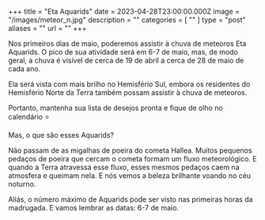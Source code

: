 +++
title = "Eta Aquarids"
date = 2023-04-28T23:00:00.000Z
image = "/images/meteor_n.jpg"
description = ""
categories = [ "" ]
type = "post"
aliases = ""
url = ""
+++

Nos primeiros dias de maio, poderemos assistir à chuva de meteoros Eta Aquarids. O pico de sua atividade será em 6-7 de maio, mas, de modo geral, a chuva é visível de cerca de 19 de abril a cerca de 28 de maio de cada ano.

Ela será vista com mais brilho no Hemisfério Sul, embora os residentes do Hemisfério Norte da Terra também possam assistir à chuva de meteoros.

Portanto, mantenha sua lista de desejos pronta e fique de olho no calendário ⭐️

Mas, o que são esses Aquarids?

Não passam de as migalhas de poeira do cometa Hallea. Muitos pequenos pedaços de poeira que cercam o cometa formam um fluxo meteorológico. E quando a Terra atravessa esse fluxo, esses mesmos pedaços caem na atmosfera e queimam nela. E nós vemos a beleza brilhante voando no céu noturno.

Aliás, o número máximo de Aquarids pode ser visto nas primeiras horas da madrugada. E vamos lembrar as datas: 6-7 de maio.
